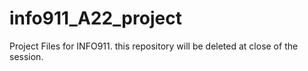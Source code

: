 # info911_A22_project

Project Files for INFO911. 
this repository will be deleted at close of the session.
